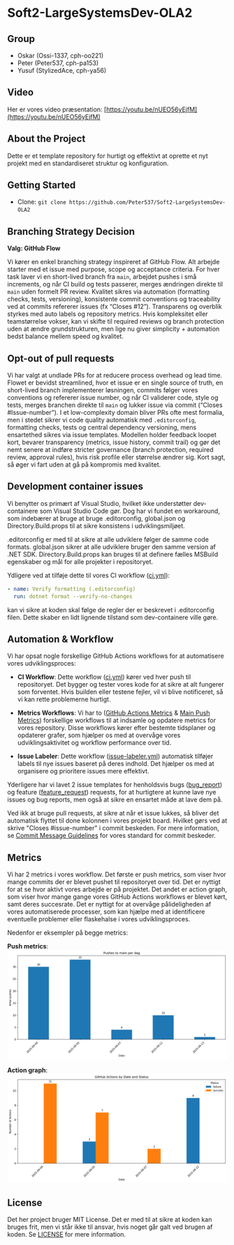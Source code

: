 # Soft2-LargeSystemsDev-OLA2

## Group

- Oskar (Ossi-1337, cph-oo221)
- Peter (Peter537, cph-pa153)
- Yusuf (StylizedAce, cph-ya56)

## Video

Her er vores video præsentation: [https://youtu.be/nUEO56yEjfM](https://youtu.be/nUEO56yEjfM)

## About the Project

Dette er et template repository for hurtigt og effektivt at oprette et nyt projekt med en standardiseret struktur og konfiguration.

## Getting Started

- Clone: `git clone https://github.com/Peter537/Soft2-LargeSystemsDev-OLA2`

## Branching Strategy Decision

**Valg: GitHub Flow**

Vi kører en enkel branching strategy inspireret af GitHub Flow. Alt arbejde starter med et issue med purpose, scope og acceptance criteria. For hver task laver vi en short-lived branch fra `main`, arbejdet pushes i små increments, og når CI build og tests passerer, merges ændringen direkte til `main` uden formelt PR review. Kvalitet sikres via automation (formatting checks, tests, versioning), konsistente commit conventions og traceability ved at commits refererer issues (fx “Closes #12”). Transparens og overblik styrkes med auto labels og repository metrics. Hvis kompleksitet eller teamstørrelse vokser, kan vi skifte til required reviews og branch protection uden at ændre grundstrukturen, men lige nu giver simplicity + automation bedst balance mellem speed og kvalitet.

## Opt-out of pull requests

Vi har valgt at undlade PRs for at reducere process overhead og lead time. Flowet er bevidst streamlined, hvor et issue er en single source of truth, en short-lived branch implementerer løsningen, commits følger vores conventions og refererer issue number, og når CI validerer code, style og tests, merges branchen direkte til `main` og lukker issue via commit (“Closes #Issue-number”). I et low-complexity domain bliver PRs ofte mest formalia, men i stedet sikrer vi code quality automatisk med `.editorconfig`, formatting checks, tests og central dependency versioning, mens ensartethed sikres via issue templates. Modellen holder feedback loopet kort, bevarer transparency (metrics, issue history, commit trail) og gør det nemt senere at indføre stricter governance (branch protection, required review, approval rules), hvis risk profile eller størrelse ændrer sig. Kort sagt, så øger vi fart uden at gå på kompromis med kvalitet.

## Development container issues

Vi benytter os primært af Visual Studio, hvilket ikke understøtter dev-containere som Visual Studio Code gør.
Dog har vi fundet en workaround, som indebærer at bruge at bruge .editorconfig, global.json og Directory.Build.props til at sikre konsistens i udviklingsmiljøet.

.editorconfig er med til at sikre at alle udviklere følger de samme code formats.
global.json sikrer at alle udviklere bruger den samme version af .NET SDK.
Directory.Build.props kan bruges til at definere fælles MSBuild egenskaber og mål for alle projekter i repositoryet.

Ydligere ved at tilføje dette til vores CI workflow ([ci.yml](.github/workflows/ci.yml)):

```yml
- name: Verify formatting (.editorconfig)
  run: dotnet format --verify-no-changes
```

kan vi sikre at koden skal følge de regler der er beskrevet i .editorconfig filen.
Dette skaber en lidt lignende tilstand som dev-containere ville gøre.

## Automation & Workflow

Vi har opsat nogle forskellige GitHub Actions workflows for at automatisere vores udviklingsproces:

- **CI Workflow**: Dette workflow ([ci.yml](.github/workflows/ci.yml)) kører ved hver push til repositoryet. Det bygger og tester vores kode for at sikre at alt fungerer som forventet. Hvis builden eller testene fejler, vil vi blive notificeret, så vi kan rette problemerne hurtigt.

- **Metrics Workflows**: Vi har to ([GitHub Actions Metrics](.github/workflows/action-metrics.yml) & [Main Push Metrics](.github/workflows/push-metrics.yml)) forskellige workflows til at indsamle og opdatere metrics for vores repository. Disse workflows kører efter bestemte tidsplaner og opdaterer grafer, som hjælper os med at overvåge vores udviklingsaktivitet og workflow performance over tid.

- **Issue Labeler**: Dette workflow ([issue-labeler.yml](.github/workflows/issue-labeler.yml)) automatisk tilføjer labels til nye issues baseret på deres indhold. Det hjælper os med at organisere og prioritere issues mere effektivt.

Yderligere har vi lavet 2 issue templates for henholdsvis bugs ([bug_report](.github/ISSUE_TEMPLATE/bug_report.yml)) og feature ([feature_request](.github/ISSUE_TEMPLATE/feature_request.yml)) requests, for at hurtigtere at kunne lave nye issues og bug reports, men også at sikre en ensartet måde at lave dem på.

Ved ikk at bruge pull requests, at sikre at når et issue lukkes, så bliver det automatisk flyttet til done kolonnen i vores projekt board. Hvilket gørs ved at skrive "Closes #issue-number" i commit beskeden. For mere information, se [Commit Message Guidelines](CONTRIBUTING.md#3-commit-message-guidelines) for vores standard for commit beskeder.

## Metrics

Vi har 2 metrics i vores workflow. Det første er push metrics, som viser hvor mange commits der er blevet pushet til repositoryet over tid. Det er nyttigt for at se hvor aktivt
vores arbejde er på projektet. Det andet er action graph, som viser hvor mange gange vores GitHub Actions workflows er blevet kørt, samt deres succesrate. Det er nyttigt for at overvåge pålideligheden af vores automatiserede processer, som kan hjælpe med at identificere eventuelle problemer eller flaskehalse i vores udviklingsproces.

Nedenfor er eksempler på begge metrics:

**Push metrics**:
![Push Metrics](.github/data/example-push-graph.png)

**Action graph**:
![Action Graph](.github/data/example-action-graph.png)

## License

Det her project bruger MIT License. Det er med til at sikre at koden kan bruges frit, men vi står ikke til ansvar, hvis noget går galt ved brugen af koden.
Se [LICENSE](LICENSE) for mere information.
